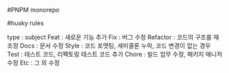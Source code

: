 #PNPM monorepo

#husky rules

type : subject
Feat : 새로운 기능 추가
Fix : 버그 수정
Refactor : 코드의 구조를 재조정
Docs : 문서 수정
Style : 코드 포맷팅, 세미콜론 누락, 코드 변경이 없는 경우
Test : 테스트 코드, 리팩토링 테스트 코드 추가
Chore : 빌드 업무 수정, 패키지 매니저 수정
Etc : 그 외 수정
